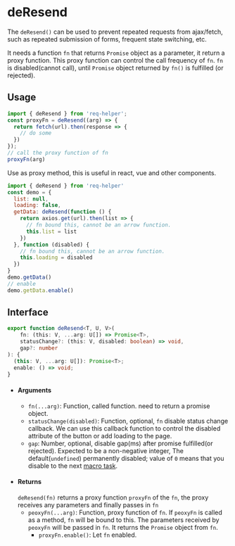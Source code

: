 # deResend
The `deResend()` can be used to prevent repeated requests from ajax/fetch, such as repeated submission of forms, frequent state switching, etc.  

It needs a function `fn` that returns `Promise` object as a parameter, it return a proxy function. This proxy function can control the call frequency of `fn`. `fn` is disabled(cannot call), until `Promise` object returned by `fn()` is fulfilled (or rejected).

## Usage
```js
import { deResend } from 'req-helper';
const proxyFn = deResend((arg) => {
  return fetch(url).then(response => {
    // do some
  })
});
// call the proxy function of fn
proxyFn(arg) 
```
Use as proxy method, this is useful in react, vue and other components.
```js
import { deResend } from 'req-helper'
const demo = {
  list: null,
  loading: false,
  getData: deResend(function () {
    return axios.get(url).then(list => {
      // fn bound this, cannot be an arrow function.
      this.list = list
    })
  }, function (disabled) {
    // fn bound this, cannot be an arrow function.
    this.loading = disabled
  })
}
demo.getData()
// enable
demo.getData.enable()
```
## Interface
```ts
export function deResend<T, U, V>(
    fn: (this: V, ...arg: U[]) => Promise<T>, 
    statusChange?: (this: V, disabled: boolean) => void, 
    gap?: number
): {
  (this: V, ...arg: U[]): Promise<T>;
  enable: () => void;
}
```

- #### Arguments
  - `fn(...arg)`: Function, called function. need to return a promise object.
  - `statusChange(disabled)`: Function, optional, `fn` disable status change callback. We can use this callback function to control the disabled attribute of the button or add loading to the page.
  - `gap`: Number, optional, disable gap(ms) after promise fulfilled(or rejected). Expected to be a non-negative integer, The default(`undefined`) permanently disabled; value of `0` means that you disable to the next [macro task](https://html.spec.whatwg.org/multipage/webappapis.html#task-queue).
- #### Returns
  `deResend(fn)` returns a proxy function `proxyFn` of the `fn`, the proxy receives any parameters and finally passes in `fn`
  - `peoxyFn(...arg)`: Function, proxy function of `fn`. If `peoxyFn` is called as a method, `fn` will be bound to this. The parameters received by `peoxyFn` will be passed in `fn`. It returns the `Promise` object from `fn`.
    - `proxyFn.enable()`: Let `fn` enabled.

[comment]: <> (## Have a try)

[comment]: <> ([demo]&#40;./examples/deResend.html&#41;)
